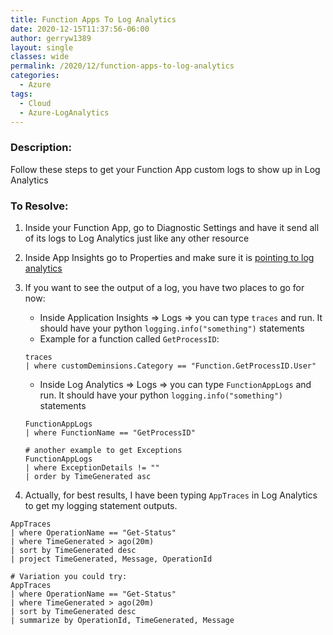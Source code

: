 ```yaml
---
title: Function Apps To Log Analytics
date: 2020-12-15T11:37:56-06:00
author: gerryw1389
layout: single
classes: wide
permalink: /2020/12/function-apps-to-log-analytics
categories:
  - Azure
tags:
  - Cloud
  - Azure-LogAnalytics
---
```

<!--more-->

### Description:

Follow these steps to get your Function App custom logs to show up in Log Analytics

### To Resolve:

1. Inside your Function App, go to Diagnostic Settings and have it send all of its logs to Log Analytics just like any other resource

2. Inside App Insights go to Properties and make sure it is [pointing to log analytics](https://stackoverflow.com/questions/55112648/azure-application-insights-or-log-analytics)

3. If you want to see the output of a log, you have two places to go for now:

   - Inside Application Insights => Logs => you can type `traces` and run. It should  have your python `logging.info("something")` statements
   - Example for a function called `GetProcessID`:

   ```escape
   traces
   | where customDeminsions.Category == "Function.GetProcessID.User"
   ```

   - Inside Log Analytics => Logs => you can type `FunctionAppLogs` and run. It should  have your python `logging.info("something")` statements

   ```escape
   FunctionAppLogs
   | where FunctionName == "GetProcessID"

   # another example to get Exceptions
   FunctionAppLogs
   | where ExceptionDetails != ""  
   | order by TimeGenerated asc

   ```

4. Actually, for best results, I have been typing `AppTraces` in Log Analytics to get my logging statement outputs.

  ```escape
  AppTraces
  | where OperationName == "Get-Status"
  | where TimeGenerated > ago(20m)
  | sort by TimeGenerated desc 
  | project TimeGenerated, Message, OperationId

  # Variation you could try:
  AppTraces
  | where OperationName == "Get-Status"
  | where TimeGenerated > ago(20m)
  | sort by TimeGenerated desc 
  | summarize by OperationId, TimeGenerated, Message
  ```
